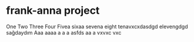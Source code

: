 # frank-anna project
One
Two
Three
Four
Fivea
sixaa
sevena
eight
tenavxcxdasdgd
elevengdgd
sağdaydım 
Aaa
aaaa
a
a
a
asfds
aa
a
vxvxc
vxc
